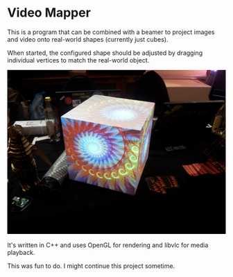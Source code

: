 Video Mapper
============

This is a program that can be combined with a beamer to project images and
video onto real-world shapes (currently just cubes).

When started, the configured shape should be adjusted by dragging individual
vertices to match the real-world object.

![Projecting onto a cube at the Bitlar booth of HITB 2015](example.jpg)

It's written in C++ and uses OpenGL for rendering and libvlc for media
playback.

This was fun to do. I might continue this project sometime.
